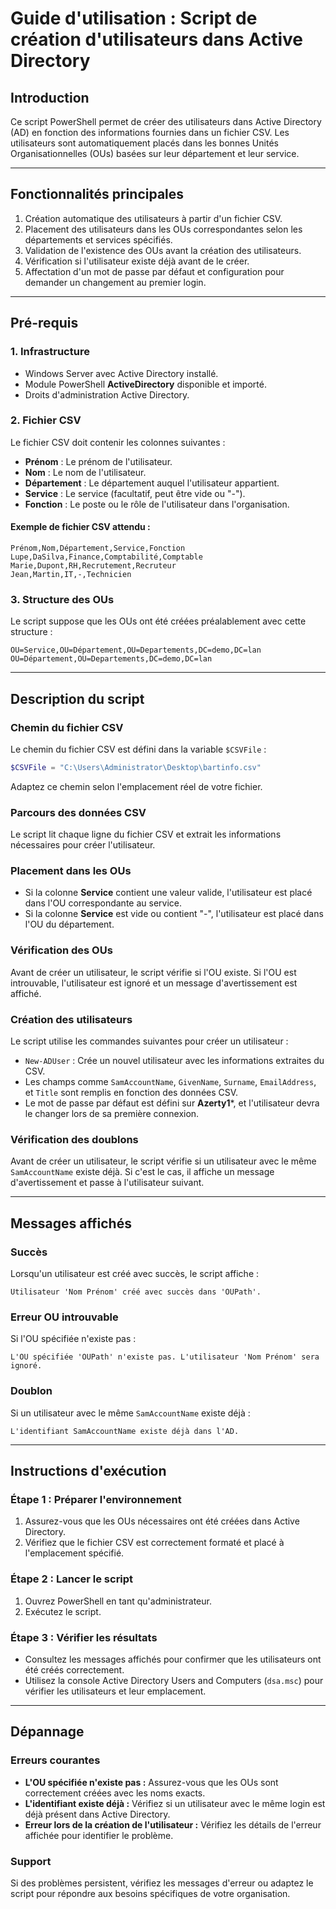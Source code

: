 # Guide d'utilisation : Script de création d'utilisateurs dans Active Directory

## Introduction
Ce script PowerShell permet de créer des utilisateurs dans Active Directory (AD) en fonction des informations fournies dans un fichier CSV. Les utilisateurs sont automatiquement placés dans les bonnes Unités Organisationnelles (OUs) basées sur leur département et leur service.

---

## Fonctionnalités principales
1. Création automatique des utilisateurs à partir d'un fichier CSV.
2. Placement des utilisateurs dans les OUs correspondantes selon les départements et services spécifiés.
3. Validation de l'existence des OUs avant la création des utilisateurs.
4. Vérification si l'utilisateur existe déjà avant de le créer.
5. Affectation d'un mot de passe par défaut et configuration pour demander un changement au premier login.

---

## Pré-requis

### 1. Infrastructure
- Windows Server avec Active Directory installé.
- Module PowerShell **ActiveDirectory** disponible et importé.
- Droits d'administration Active Directory.

### 2. Fichier CSV
Le fichier CSV doit contenir les colonnes suivantes :
- **Prénom** : Le prénom de l'utilisateur.
- **Nom** : Le nom de l'utilisateur.
- **Département** : Le département auquel l'utilisateur appartient.
- **Service** : Le service (facultatif, peut être vide ou "-").
- **Fonction** : Le poste ou le rôle de l'utilisateur dans l'organisation.

#### Exemple de fichier CSV attendu :
```csv
Prénom,Nom,Département,Service,Fonction
Lupe,DaSilva,Finance,Comptabilité,Comptable
Marie,Dupont,RH,Recrutement,Recruteur
Jean,Martin,IT,-,Technicien
```

### 3. Structure des OUs
Le script suppose que les OUs ont été créées préalablement avec cette structure :
```
OU=Service,OU=Département,OU=Departements,DC=demo,DC=lan
OU=Département,OU=Departements,DC=demo,DC=lan
```

---

## Description du script

### Chemin du fichier CSV
Le chemin du fichier CSV est défini dans la variable `$CSVFile` :
```powershell
$CSVFile = "C:\Users\Administrator\Desktop\bartinfo.csv"
```
Adaptez ce chemin selon l'emplacement réel de votre fichier.

### Parcours des données CSV
Le script lit chaque ligne du fichier CSV et extrait les informations nécessaires pour créer l'utilisateur.

### Placement dans les OUs
- Si la colonne **Service** contient une valeur valide, l'utilisateur est placé dans l'OU correspondante au service.
- Si la colonne **Service** est vide ou contient "-", l'utilisateur est placé dans l'OU du département.

### Vérification des OUs
Avant de créer un utilisateur, le script vérifie si l'OU existe. Si l'OU est introuvable, l'utilisateur est ignoré et un message d'avertissement est affiché.

### Création des utilisateurs
Le script utilise les commandes suivantes pour créer un utilisateur :
- `New-ADUser` : Crée un nouvel utilisateur avec les informations extraites du CSV.
- Les champs comme `SamAccountName`, `GivenName`, `Surname`, `EmailAddress`, et `Title` sont remplis en fonction des données CSV.
- Le mot de passe par défaut est défini sur **Azerty1***, et l'utilisateur devra le changer lors de sa première connexion.

### Vérification des doublons
Avant de créer un utilisateur, le script vérifie si un utilisateur avec le même `SamAccountName` existe déjà. Si c'est le cas, il affiche un message d'avertissement et passe à l'utilisateur suivant.

---

## Messages affichés

### Succès
Lorsqu'un utilisateur est créé avec succès, le script affiche :
```plaintext
Utilisateur 'Nom Prénom' créé avec succès dans 'OUPath'.
```

### Erreur OU introuvable
Si l'OU spécifiée n'existe pas :
```plaintext
L'OU spécifiée 'OUPath' n'existe pas. L'utilisateur 'Nom Prénom' sera ignoré.
```

### Doublon
Si un utilisateur avec le même `SamAccountName` existe déjà :
```plaintext
L'identifiant SamAccountName existe déjà dans l'AD.
```

---

## Instructions d'exécution

### Étape 1 : Préparer l'environnement
1. Assurez-vous que les OUs nécessaires ont été créées dans Active Directory.
2. Vérifiez que le fichier CSV est correctement formaté et placé à l'emplacement spécifié.

### Étape 2 : Lancer le script
1. Ouvrez PowerShell en tant qu'administrateur.
2. Exécutez le script.

### Étape 3 : Vérifier les résultats
- Consultez les messages affichés pour confirmer que les utilisateurs ont été créés correctement.
- Utilisez la console Active Directory Users and Computers (`dsa.msc`) pour vérifier les utilisateurs et leur emplacement.

---

## Dépannage

### Erreurs courantes
- **L'OU spécifiée n'existe pas :** Assurez-vous que les OUs sont correctement créées avec les noms exacts.
- **L'identifiant existe déjà :** Vérifiez si un utilisateur avec le même login est déjà présent dans Active Directory.
- **Erreur lors de la création de l'utilisateur :** Vérifiez les détails de l'erreur affichée pour identifier le problème.

### Support
Si des problèmes persistent, vérifiez les messages d'erreur ou adaptez le script pour répondre aux besoins spécifiques de votre organisation.

